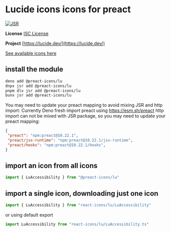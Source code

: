 # Lucide icons icons for preact

[![JSR](https://jsr.io/badges/@preact-icons/lu)](https://jsr.io/@preact-icons/lu)

**License** [ISC License](https://lucide.dev/license)

**Project** [https://lucide.dev/](https://lucide.dev/)

[See available icons here](https://react-icons.deno.dev/lu)

## install the module

```bash
deno add @preact-icons/lu
dnpx jsr add @preact-icons/lu
pnpm dlx jsr add @preact-icons/lu
bunx jsr add @preact-icons/lu
```

You may need to update your preact mapping to avoid mixing JSR and http import:
Currently Deno fresh import preact using https://esm.sh/preact http import can not be mixed with JSR package, so you may need to update your preact mapping:
```json
{
 "preact": "npm:preact@10.22.1",
 "preact/jsx-runtime": "npm:preact@10.22.1/jsx-runtime",
 "preact/hooks": "npm:preact@10.22.1/hooks",
}
```

## import an icon from all icons

```ts
import { LuAccessibility } from "@preact-icons/lu"
```

## import a single icon, downloading just one icon

```ts
import { LuAccessibility } from "react-icons/lu/LuAccessibility"
```

or using default export

```ts
import LuAccessibility from "react-icons/lu/LuAccessibility.ts"
```

